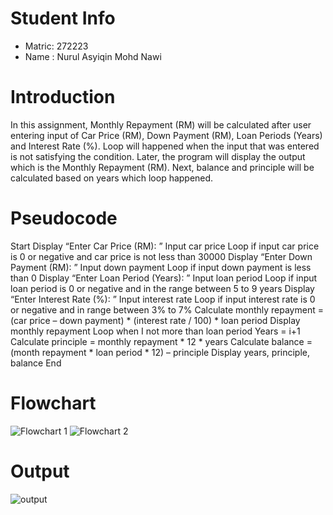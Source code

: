 # Student Info 

- Matric: 272223
- Name : Nurul Asyiqin Mohd Nawi

# Introduction
In this assignment, Monthly Repayment (RM) will be calculated after user entering input of Car Price (RM), Down Payment (RM), Loan Periods (Years) and Interest Rate (%). Loop will happened when the input that was entered is not satisfying the condition. Later, the program will display the output which is the Monthly Repayment (RM). Next, balance and principle will be calculated based on years which loop happened. 

# Pseudocode

Start
	Display “Enter Car Price (RM): ”
	Input car price
	Loop if input car price is 0 or negative and car price is not less than 30000
	Display “Enter Down Payment (RM): ”
	Input down payment
	Loop if input down payment is less than 0
Display “Enter Loan Period (Years): ”
Input loan period
Loop if input loan period is 0 or negative and in the range between 5 to 9 years
	Display “Enter Interest Rate (%): ”
	Input interest rate 
Loop if input interest rate is 0 or negative and in range between 3% to 7%
	Calculate monthly repayment = (car price – down payment) * (interest rate / 100) * loan period
	Display monthly repayment
	Loop when I not more than loan period
	Years = i+1
	Calculate principle = monthly repayment * 12 * years
	Calculate balance = (month repayment * loan period * 12) – principle
	Display years, principle, balance
End

# Flowchart
![Flowchart 1](https://user-images.githubusercontent.com/55252513/68547493-1caec580-041d-11ea-837b-9b738822e585.PNG)
![Flowchart 2](https://user-images.githubusercontent.com/55252513/68547558-e6be1100-041d-11ea-859b-7140918cca43.PNG)

# Output
![output](https://user-images.githubusercontent.com/55252513/68547451-baee5b80-041c-11ea-8aa8-8e6b08605f34.PNG)
